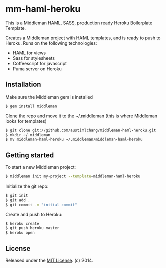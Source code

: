 # mm-haml-heroku

This is a Middleman HAML, SASS, production ready Heroku Boilerplate Template.

Creates a Middleman project with HAML templates, and is ready to push to Heroku. Runs on the following technologies:

* HAML for views
* Sass for stylesheets
* Coffeescript for javascript
* Puma server on Heroku

## Installation

Make sure the Middleman gem is installed

```bash
$ gem install middleman
```

Clone the repo and move it to the ~/.middleman (this is where Middleman looks for templates)

```bash
$ git clone git://github.com/austinlchang/middleman-haml-heroku.git
$ mkdir ~/.middleman
$ mv middleman-haml-heroku ~/.middleman/middleman-haml-heroku
```

## Getting started

To start a new Middleman project:

```bash
$ middleman init my-project --template=middleman-haml-heroku
```

Initialize the git repo:

```bash
$ git init
$ git add .
$ git commit -m "initial commit"
```

Create and push to Heroku:

```bash
$ heroku create
$ git push heroku master
$ heroku open
```

## License
Released under the [MIT License](http://www.opensource.org/licenses/mit-license.php). (c) 2014.

